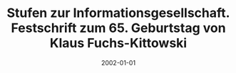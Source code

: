 ---
abstract: ''
authors:
- Christiane Floyd
- Christian Fuchs
- Wolfgang Hofkirchner
date: '2002-01-01'
featured: false
links:
- name: Publik
  url: https://publik.tuwien.ac.at/showentry.php?ID=137307&lang=2
publication: 'Peter Lang, Wien, 2002, ISBN: 3-631-37642-1; 434 S'
publication_types:
- '5'
publishDate: '2002-01-01'
title: Stufen zur Informationsgesellschaft. Festschrift zum 65. Geburtstag von Klaus
  Fuchs-Kittowski
url_pdf: ''
---